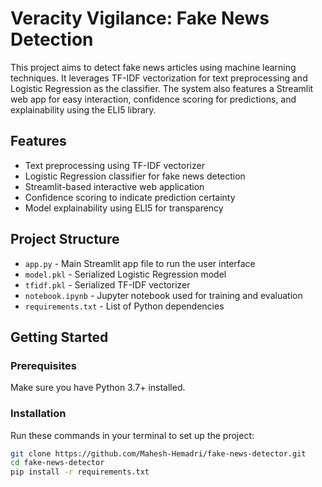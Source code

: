 # Veracity Vigilance: Fake News Detection

This project aims to detect fake news articles using machine learning techniques. It leverages TF-IDF vectorization for text preprocessing and Logistic Regression as the classifier. The system also features a Streamlit web app for easy interaction, confidence scoring for predictions, and explainability using the ELI5 library.

## Features
- Text preprocessing using TF-IDF vectorizer
- Logistic Regression classifier for fake news detection
- Streamlit-based interactive web application
- Confidence scoring to indicate prediction certainty
- Model explainability using ELI5 for transparency

## Project Structure
- `app.py` - Main Streamlit app file to run the user interface
- `model.pkl` - Serialized Logistic Regression model
- `tfidf.pkl` - Serialized TF-IDF vectorizer
- `notebook.ipynb` - Jupyter notebook used for training and evaluation
- `requirements.txt` - List of Python dependencies

## Getting Started

### Prerequisites
Make sure you have Python 3.7+ installed.

### Installation

Run these commands in your terminal to set up the project:

```bash
git clone https://github.com/Mahesh-Hemadri/fake-news-detector.git
cd fake-news-detector
pip install -r requirements.txt
